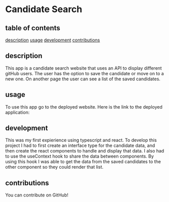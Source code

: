 # Candidate Search

## table of contents
[description](#description)
[usage](#usage)
[development](#development)
[contributions](#contributions)

## description
This app is a candidate search website that uses an API to display different gitHub users. The user has the option to save the candidate or move on to a new one. On another page the user can see a list of the saved candidates.

## usage
To use this app go to the deployed website.
Here is the link to the deployed application: 

## development
This was my first expierience using typescript and react. To develop this project I had to first create an interface type for the candidate data, and then create the react components to handle and display that data. I also had to use the useContext hook to share the data between components. By using this hook I was able to get the data from the saved candidates to the other component so they could render that list. 

## contributions 
You can contribute on GitHub! 